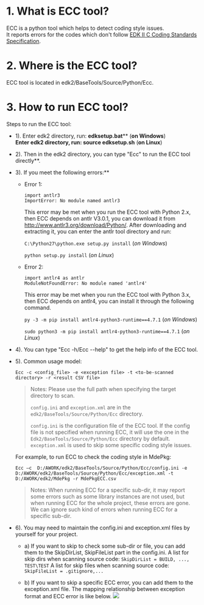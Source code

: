 # 1. What is ECC tool?
ECC is a python tool which helps to detect coding style issues.<br>
It reports errors for the codes which don't follow [EDK II C Coding Standards Specification](https://tianocore-docs.github.io/edk2-CCodingStandardsSpecification/draft/).<br>

# 2. Where is the ECC tool?
ECC tool is located in edk2/BaseTools/Source/Python/Ecc.

# 3. How to run ECC tool?<br>
Steps to run the ECC tool:<br>
* 1). Enter edk2 directory, run: **edksetup.bat**** (**on Windows**)<br>
      **Enter edk2 directory, run: **source edksetup.sh**** (**on Linux**)<br>

* 2). Then in the edk2 directory, you can type "Ecc" to run the ECC tool directly**.<br>

* 3). If you meet the following errors:**<br>
  * Error 1:
    ```
    import antlr3
    ImportError: No module named antlr3
    ```
    This error may be met when you run the ECC tool with Python 2.x, then ECC depends on antlr V3.0.1, you can download it from 
    http://www.antlr3.org/download/Python/.
    After downloading and extracting it, you can enter the antlr tool directory and run:

    `C:\Python27\python.exe setup.py install` (_on Windows_)

    `python setup.py install` (_on Linux_)

  * Error 2:
    ```
    import antlr4 as antlr
    ModuleNotFoundError: No module named 'antlr4'
    ```

    This error may be met when you run the ECC tool with Python 3.x, then ECC depends on antlr4, you can install it through the following command.

    `py -3 -m pip install antlr4-python3-runtime==4.7.1` (_on Windows_)

    `sudo python3 -m pip install antlr4-python3-runtime==4.7.1` (_on Linux_)

* 4). You can type "Ecc -h/Ecc --help" to get the help info of the ECC tool.

* 5). Common usage model:

  `Ecc -c <config_file> -e <exception file> -t <to-be-scanned directory> -r <result CSV file>`

  > Notes: Please use the full path when specifying the target directory to scan.
  >
  > `config.ini` and `exception.xml` are in the `edk2/BaseTools/Source/Python/Ecc` directory.
  >
  > `config.ini` is the configuration file of the ECC tool. If the config file is not specified when running ECC, it will use the one in the `Edk2/BaseTools/Source/Python/Ecc` directory by default.
  > `exception.xml` is used to skip some specific coding style issues.

  For example, to run ECC to check the coding style in MdePkg:

  `Ecc –c  D:/AWORK/edk2/BaseTools/Source/Python/Ecc/config.ini -e D:/AWORK/edk2/BaseTools/Source/Python/Ecc/exception.xml -t D:/AWORK/edk2/MdePkg -r MdePkgECC.csv`
  > Notes: When running ECC for a specific sub-dir, it may report some errors such as some library instances are not used, but when running ECC for the whole project, these errors are gone. We can ignore such kind of errors when running ECC for a specific sub-dir.

* 6). You may need to maintain the config.ini and exception.xml files by yourself for your project.

  * a) If you want to skip to check some sub-dir or file, you can add them to the SkipDirList, SkipFileList part in the config.ini.
  A list for skip dirs when scanning source code: `SkipDirList = BUILD, ..., TEST\TEST`
  A list for skip files when scanning source code: `SkipFileList = .gitignore,...`

  * b) If you want to skip a specific ECC error, you can add them to the exception.xml file.
  The mapping relationship between exception format and ECC error is like below.
  ![](images/EccException.PNG)
